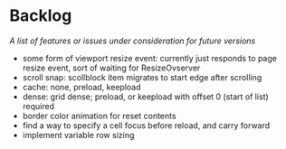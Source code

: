 # Backlog
*A list of features or issues under consideration for future versions*

- some form of viewport resize event: currently just responds to page resize event, sort of waiting for ResizeOvserver
- scroll snap: scollblock item migrates to start edge after scrolling
- cache: none, preload, keepload
- dense: grid dense; preload, or keepload with offset 0 (start of list) required
- border color animation for reset contents
- find a way to specify a cell focus before reload, and carry forward
- implement variable row sizing
